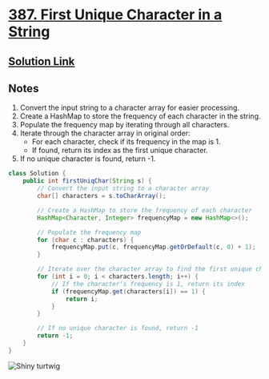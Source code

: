 # [387. First Unique Character in a String](https://leetcode.com/problems/first-unique-character-in-a-string/)

## [Solution Link](https://leetcode.com/submissions/detail/1590330922/)

## Notes

1. Convert the input string to a character array for easier processing.
2. Create a HashMap to store the frequency of each character in the string.
3. Populate the frequency map by iterating through all characters.
4. Iterate through the character array in original order:
   - For each character, check if its frequency in the map is 1.
   - If found, return its index as the first unique character.
5. If no unique character is found, return -1.

```java
class Solution {
    public int firstUniqChar(String s) {
        // Convert the input string to a character array
        char[] characters = s.toCharArray();

        // Create a HashMap to store the frequency of each character
        HashMap<Character, Integer> frequencyMap = new HashMap<>();

        // Populate the frequency map
        for (char c : characters) {
            frequencyMap.put(c, frequencyMap.getOrDefault(c, 0) + 1);
        }

        // Iterate over the character array to find the first unique character
        for (int i = 0; i < characters.length; i++) {
            // If the character's frequency is 1, return its index
            if (frequencyMap.get(characters[i]) == 1) {
                return i;
            }
        }

        // If no unique character is found, return -1
        return -1;
    }
}

```

![Shiny turtwig](https://projectpokemon.org/images/shiny-sprite/turtwig.gif)
